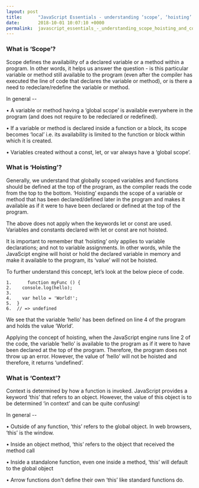 ```yaml
---
layout: post
title:      "JavaScript Essentials - understanding ‘scope’, ‘hoisting’ and ‘context’ "
date:       2018-10-01 10:07:10 +0000
permalink:  javascript_essentials_-_understanding_scope_hoisting_and_context
---
```




### What is ‘Scope’?

Scope defines the availability of a declared variable or a method within a program. In other words, it helps us answer the question - is this particular variable or method still available to the program (even after the compiler has executed the line of code that declares the variable or method), or is there a need to redeclare/redefine the variable or method. 

In general --  

•	A variable or method having a ‘global scope’ is available everywhere in the program (and does not require to be redeclared or redefined).  

•	If a variable or method is declared inside a function or a block, its scope becomes ‘local’ i.e. its availability is limited to the function or block within which it is created.

•	Variables created without a const, let, or var always have a ‘global scope’.

### What is ‘Hoisting’?

Generally, we understand that globally scoped variables and functions should be defined at the top of the program, as the compiler reads the code from the top to the bottom. ‘Hoisting’ expands the scope of a variable or method that has been declared/defined later in the program and makes it available as if it were to have been declared or defined at the top of the program. 

The above does not apply when the keywords let or const are used.  Variables and constants declared with let or const are not hoisted.

It is important to remember that ‘hoisting’ only applies to variable declarations; and not to variable assignments. In other words, while the JavaScipt engine will hoist or hold the declared variable in memory and make it available to the program, its ‘value’ will not be hoisted.  

To further understand this concept, let’s look at the below piece of code. 

```
1.		function myFunc () {
2.	  console.log(hello);
3.	 
4.	  var hello = 'World!';
5.	}
6.	// => undefined
```


We see that the variable ‘hello’ has been defined on line 4 of the program and holds the value ‘World’. 

Applying the concept of hoisting, when the JavaScript engine runs line 2 of the code, the variable ‘hello’ is available to the program as if it were to have been declared at the top of the program. Therefore, the program does not throw up an error. However, the value of ‘hello’ will not be hoisted and therefore, it returns ‘undefined’.

### What is ‘Context’? 

Context is determined by how a function is invoked. JavaScript provides a keyword ‘this’ that refers to an object. However, the value of this object is to be determined ‘in context’ and can be quite confusing! 

In general -- 

•	Outside of any function, ‘this’ refers to the global object. In web browsers, ‘this’ is the window.

•	Inside an object method, ‘this’ refers to the object that received the method call

•	Inside a standalone function, even one inside a method, ‘this’ will default to the global object

•	Arrow functions don't define their own ‘this’ like standard functions do.



